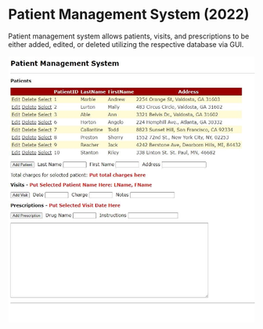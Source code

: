 # Patient Management System (2022)

Patient management system allows patients, visits, and prescriptions to be either added, edited, or deleted utilizing the respective database via GUI. 
<br>
<br>
![](Images/patient_management_system.JPG)
